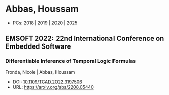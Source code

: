# Abbas, Houssam

* PCs: 2018 | 2019 | 2020 | 2025

## EMSOFT 2022: 22nd International Conference on Embedded Software

### Differentiable Inference of Temporal Logic Formulas
Fronda, Nicole | Abbas, Houssam
* DOI: [10.1109/TCAD.2022.3197506](https://doi.org/10.1109/TCAD.2022.3197506)
* URL: <https://arxiv.org/abs/2208.05440>

